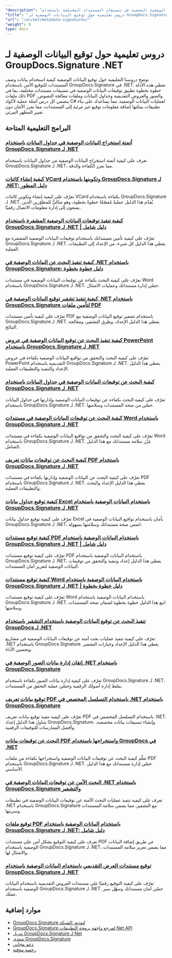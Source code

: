 ```yaml
---
"description": "دروس تعليمية كاملة لتنفيذ توقيعات البيانات الوصفية المخفية في تنسيقات المستندات المختلفة باستخدام GroupDocs.Signature لـ .NET."
"title": "دروس تعليمية حول توقيع البيانات الوصفية لـ GroupDocs.Signature .NET"
"url": "/ar/net/metadata-signatures/"
"weight": 9
type: docs
---
```

# دروس تعليمية حول توقيع البيانات الوصفية لـ GroupDocs.Signature .NET

توضح دروسنا التعليمية حول توقيع البيانات الوصفية كيفية استخدام بيانات وصف المستندات للتوقيع الآمن باستخدام GroupDocs.Signature في .NET. تغطي هذه الأدلة خطوة بخطوة تطبيق توقيعات البيانات الوصفية في تنسيقات مستندات مختلفة، بما في ذلك ملفات PDF والصور والعروض التقديمية وجداول البيانات وملفات معالجة النصوص. يتضمن كل درس أمثلة عملية لأكواد C# لعمليات البيانات الوصفية، مما يساعدك على بناء تطبيقات يمكنها إضافة معلومات توقيع غير مرئية إلى المستندات، مما يعزز الأمان دون تغيير المظهر المرئي.

## البرامج التعليمية المتاحة

### [أتمتة استخراج البيانات الوصفية في جداول البيانات باستخدام GroupDocs.Signature لـ .NET](./automate-metadata-extraction-groupdocs-signature-net/)
تعرف على كيفية أتمتة استخراج البيانات الوصفية من جداول البيانات باستخدام GroupDocs.Signature لـ .NET، مما يعزز الكفاءة والدقة.

### [كيفية إنشاء كائنات VCard وتكوينها باستخدام GroupDocs.Signature لـ .NET: دليل المطور](./create-configure-vcard-groupdocs-signature-dotnet/)
تعرّف على كيفية إنشاء وتكوين كائنات VCard بكفاءة باستخدام GroupDocs.Signature لـ .NET. يُقدّم هذا الدليل عمليةً مُفصّلةً خطوةً بخطوة، وهو مثاليٌّ للمطوّرين الذين يسعون إلى إدارة معلومات الاتصال رقميًا.

### [كيفية تنفيذ توقيعات البيانات الوصفية المشفرة باستخدام GroupDocs.Signature لـ .NET | دليل شامل](./encrypted-metadata-signatures-groupdocs-signature-dotnet/)
تعرّف على كيفية تأمين مستنداتك باستخدام توقيعات البيانات الوصفية المشفرة مع GroupDocs.Signature لـ .NET. يغطي هذا الدليل كل شيء، من الإعداد إلى التطبيقات العملية.

### [كيفية تنفيذ البحث عن البيانات الوصفية في .NET باستخدام GroupDocs.Signature: دليل خطوة بخطوة](./implement-metadata-search-net-groupdocs-signature-guide/)
تعرّف على كيفية البحث بكفاءة عن توقيعات البيانات الوصفية في مستندات Word باستخدام GroupDocs.Signature لـ .NET. حسّن إدارة مستنداتك وعمليات الامتثال.

### [كيفية تنفيذ تشفير توقيع البيانات الوصفية في .NET باستخدام GroupDocs.Signature لتأمين ملفات PDF](./groupdocs-signature-net-metadata-encryption/)
تعرّف على كيفية تأمين مستندات PDF باستخدام تشفير توقيع البيانات الوصفية مع GroupDocs.Signature لـ .NET. يغطي هذا الدليل الإعداد، وطرق التشفير، ومعالجة النتائج.

### [كيفية تنفيذ البحث عن توقيع البيانات الوصفية في عروض PowerPoint باستخدام GroupDocs.Signature لـ .NET](./implement-metadata-signature-search-groupdocs-net/)
تعرّف على كيفية البحث والتحقق من تواقيع البيانات الوصفية بكفاءة في عروض PowerPoint التقديمية باستخدام GroupDocs.Signature لـ .NET. يغطي هذا الدليل الإعداد والتنفيذ والتطبيقات العملية.

### [كيفية البحث عن توقيعات البيانات الوصفية في جداول البيانات باستخدام GroupDocs.Signature لـ .NET](./search-metadata-signatures-spreadsheets-groupdocs-dotnet/)
تعرّف على كيفية البحث بكفاءة عن توقيعات البيانات الوصفية وإدارتها في جداول البيانات باستخدام GroupDocs.Signature لـ .NET. حسّن من صحة المستندات وسلامتها.

### [كيفية البحث عن توقيعات البيانات الوصفية في مستندات Word باستخدام GroupDocs.Signature لـ .NET](./search-metadata-signatures-word-groupdocs-signature-net/)
تعرّف على كيفية البحث والتحقق من تواقيع البيانات الوصفية بكفاءة في مستندات Word باستخدام GroupDocs.Signature لـ .NET. عزّز سلامة مستنداتك مع هذا الدليل الشامل.

### [كيفية البحث عن توقيعات بيانات تعريف PDF باستخدام GroupDocs.Signature لـ .NET](./master-pdf-metadata-search-groupdocs-signature-dotnet/)
تعرّف على كيفية البحث عن البيانات الوصفية وإدارتها بكفاءة في مستندات PDF باستخدام GroupDocs.Signature لـ .NET. يغطي هذا الدليل الإعداد والبحث والتطبيقات العملية.

### [كيفية توقيع جداول بيانات Excel باستخدام البيانات الوصفية باستخدام GroupDocs.Signature لـ .NET](./sign-excel-metadata-groupdocs-net/)
تعرّف على كيفية توقيع جداول بيانات Excel بأمان باستخدام تواقيع البيانات الوصفية في GroupDocs.Signature لـ .NET. اضمن صحة مستنداتك وسلامتها بسهولة.

### [كيفية توقيع مستندات PDF باستخدام البيانات الوصفية باستخدام GroupDocs.Signature لـ .NET | دليل شامل](./sign-pdf-metadata-groupdocs-signature-net/)
تعرّف على كيفية توقيع مستندات PDF باستخدام البيانات الوصفية باستخدام GroupDocs.Signature لـ .NET. يغطي هذا الدليل إعداد وتنفيذ والتحقق من توقيعات البيانات الوصفية لتعزيز أمان المستندات.

### [كيفية توقيع مستندات Word باستخدام البيانات الوصفية باستخدام GroupDocs.Signature لـ .NET | دليل خطوة بخطوة](./sign-word-docs-metadata-groupdocs-signature-net/)
تعرّف على كيفية توقيع مستندات Word باستخدام البيانات الوصفية باستخدام GroupDocs.Signature لـ .NET. اتبع هذا الدليل خطوة بخطوة لضمان صحة المستندات وسلامتها.

### [تنفيذ البحث عن توقيع البيانات الوصفية باستخدام التشفير باستخدام GroupDocs لـ .NET](./groupdocs-signature-metadata-search-encryption-net/)
تعرّف على كيفية تنفيذ عمليات بحث آمنة عن توقيعات البيانات الوصفية في مشاريع .NET باستخدام GroupDocs.Signature. يغطي هذا الدليل الإعداد وخيارات التشفير وتحسين الأداء.

### [إتقان إدارة بيانات الصور الوصفية في .NET باستخدام GroupDocs.Signature](./mastering-image-metadata-groupdocs-signature-net/)
تعرّف على كيفية إدارة بيانات الصور بكفاءة باستخدام GroupDocs.Signature لـ .NET. بسّط إدارة أصولك الرقمية وحسّن عملية التحقق من المستندات.

### [توقيع بيانات تعريف PDF باستخدام التسلسل المخصص في .NET باستخدام GroupDocs.Signature](./pdf-metadata-signing-custom-serialization-net/)
تعرّف على كيفية تنفيذ توقيع بيانات تعريف PDF باستخدام التسلسل المخصص في .NET. يتناول هذا الدليل إعداد GroupDocs.Signature، وإنشاء تنسيقات بيانات مخصصة، وأفضل الممارسات للتوقيعات الرقمية.

### [البحث عن توقيعات بيانات PDF واستخراجها باستخدام GroupDocs في .NET](./search-pdf-metadata-signatures-groupdocs-dotnet/)
تعلّم كيفية البحث عن توقيعات البيانات الوصفية واستخراجها بكفاءة من ملفات PDF باستخدام GroupDocs.Signature لـ .NET. حسّن إدارة مستنداتك مع هذا الدليل الأساسي.

### [البحث الآمن عن توقيعات البيانات الوصفية في .NET باستخدام GroupDocs.Signature والتشفير](./groupdocs-signature-net-encryption-metadata-search/)
تعرف على كيفية تنفيذ عمليات البحث الآمنة عن توقيعات البيانات الوصفية في تطبيقات .NET باستخدام GroupDocs.Signature مع التشفير، مما يضمن سلامة المستندات وسريتها.

### [توقيع ملفات PDF باستخدام البيانات الوصفية باستخدام GroupDocs.Signature لـ .NET: دليل شامل](./sign-pdf-metadata-groupdocs-signature-dotnet/)
تعرف على كيفية التوقيع بشكل آمن على مستندات PDF عن طريق إضافة البيانات الوصفية باستخدام GroupDocs.Signature لـ .NET، مما يضمن تعزيز سلامة المستندات والامتثال لها.

### [توقيع مستندات العرض التقديمي باستخدام البيانات الوصفية باستخدام GroupDocs.Signature لـ .NET](./sign-presentation-metadata-groupdocs-signature-net/)
تعرّف على كيفية التوقيع رقميًا على مستندات العروض التقديمية باستخدام البيانات الوصفية باستخدام GroupDocs.Signature لـ .NET. حسّن أمان مستنداتك وسهّل سير عملك.

## موارد إضافية

- [GroupDocs.Signature لتوثيق الشبكة](https://docs.groupdocs.com/signature/net/)
- [GroupDocs.Signature لمرجع واجهة برمجة التطبيقات Net API](https://reference.groupdocs.com/signature/net/)
- [تنزيل GroupDocs.Signature لـ Net](https://releases.groupdocs.com/signature/net/)
- [منتدى GroupDocs.Signature](https://forum.groupdocs.com/c/signature)
- [دعم مجاني](https://forum.groupdocs.com/)
- [رخصة مؤقتة](https://purchase.groupdocs.com/temporary-license/)